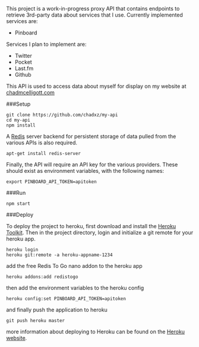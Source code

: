 This project is a work-in-progress proxy API that contains endpoints to retrieve 3rd-party data about services that I use.  Currently implemented services are:
- Pinboard

Services I plan to implement are:
- Twitter
- Pocket
- Last.fm
- Github

This API is used to access data about myself for display on my website at [chadmcelligott.com][]

###Setup

```shell
git clone https://github.com/chadxz/my-api
cd my-api
npm install
```

A [Redis][] server backend for persistent storage of data pulled from the various APIs is also required.

```shell
apt-get install redis-server
```
Finally, the API will require an API key for the various providers.  These should exist as environment variables, with the following names:

```shell
export PINBOARD_API_TOKEN=apitoken
```

###Run

```shell
npm start
```

###Deploy

To deploy the project to heroku, first download and install the [Heroku Toolkit][].  Then in the project directory, login and initialize a git remote for your heroku app.

```shell
heroku login
heroku git:remote -a heroku-appname-1234
```

add the free Redis To Go nano addon to the heroku app

```shell
heroku addons:add redistogo
```

then add the environment variables to the heroku config

```shell
heroku config:set PINBOARD_API_TOKEN=apitoken
```
and finally push the application to heroku

```shell
git push heroku master
```

more information about deploying to Heroku can be found on the [Heroku website][].

[Redis]: http://redis.io
[chadmcelligott.com]: http://chadmcelligott.com
[Heroku Toolkit]: https://toolbelt.heroku.com
[Heroku website]: https://devcenter.heroku.com/articles/git
